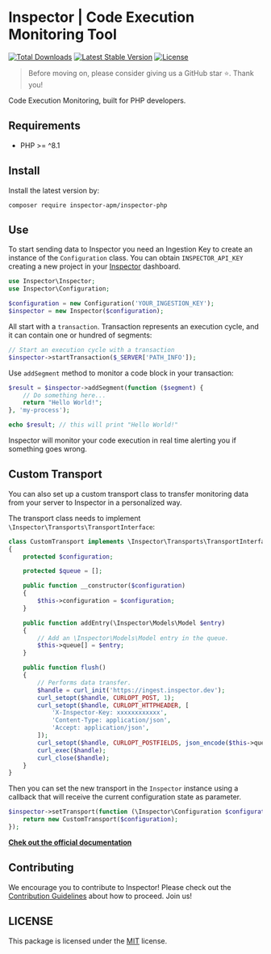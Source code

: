 # Inspector | Code Execution Monitoring Tool

[![Total Downloads](https://poser.pugx.org/inspector-apm/inspector-php/downloads)](//packagist.org/packages/inspector-apm/inspector-php)
[![Latest Stable Version](https://poser.pugx.org/inspector-apm/inspector-php/v/stable)](https://packagist.org/packages/inspector-apm/inspector-php)
[![License](https://poser.pugx.org/inspector-apm/inspector-php/license)](//packagist.org/packages/inspector-apm/inspector-php)

> Before moving on, please consider giving us a GitHub star ⭐️. Thank you!

Code Execution Monitoring, built for PHP developers.

## Requirements

- PHP >= ^8.1

## Install
Install the latest version by:

```shell
composer require inspector-apm/inspector-php
```

## Use

To start sending data to Inspector you need an Ingestion Key to create an instance of the `Configuration` class.
You can obtain `INSPECTOR_API_KEY` creating a new project in your [Inspector](https://www.inspector.dev) dashboard.

```php
use Inspector\Inspector;
use Inspector\Configuration;

$configuration = new Configuration('YOUR_INGESTION_KEY');
$inspector = new Inspector($configuration);
```

All start with a `transaction`. Transaction represents an execution cycle, and it can contain one or hundred of segments:

```php
// Start an execution cycle with a transaction
$inspector->startTransaction($_SERVER['PATH_INFO']);
```

Use `addSegment` method to monitor a code block in your transaction:

```php
$result = $inspector->addSegment(function ($segment) {
    // Do something here...
	return "Hello World!";
}, 'my-process');

echo $result; // this will print "Hello World!"
```

Inspector will monitor your code execution in real time alerting you if something goes wrong.

## Custom Transport
You can also set up a custom transport class to transfer monitoring data from your server to Inspector
in a personalized way.

The transport class needs to implement `\Inspector\Transports\TransportInterface`:

```php
class CustomTransport implements \Inspector\Transports\TransportInterface
{
    protected $configuration;

    protected $queue = [];

    public function __constructor($configuration)
    {
        $this->configuration = $configuration;
    }

    public function addEntry(\Inspector\Models\Model $entry)
    {
        // Add an \Inspector\Models\Model entry in the queue.
        $this->queue[] = $entry;
    }

    public function flush()
    {
        // Performs data transfer.
        $handle = curl_init('https://ingest.inspector.dev');
        curl_setopt($handle, CURLOPT_POST, 1);
        curl_setopt($handle, CURLOPT_HTTPHEADER, [
            'X-Inspector-Key: xxxxxxxxxxxx',
            'Content-Type: application/json',
            'Accept: application/json',
        ]);
        curl_setopt($handle, CURLOPT_POSTFIELDS, json_encode($this->queue));
        curl_exec($handle);
        curl_close($handle);
    }
}
```

Then you can set the new transport in the `Inspector` instance
using a callback that will receive the current configuration state as parameter.

```php
$inspector->setTransport(function (\Inspector\Configuration $configuration) {
    return new CustomTransport($configuration);
});
```

**[Chek out the official documentation](https://docs.inspector.dev/php)**

## Contributing

We encourage you to contribute to Inspector! Please check out the [Contribution Guidelines](CONTRIBUTING.md) about how to proceed. Join us!

## LICENSE

This package is licensed under the [MIT](LICENSE) license.

